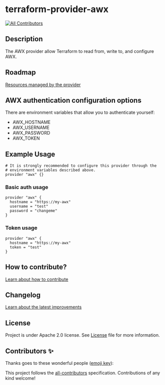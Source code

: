 # terraform-provider-awx

[![All Contributors](https://img.shields.io/github/all-contributors/adeo-opensource/terraform-provider-awx?style=flat&label=Contributors&color=informational)](#contributors)

## Description

The AWX provider allow Terraform to read from, write to, and configure AWX.

## Roadmap

[Resources managed by the provider](ROADMAP.md)

## AWX authentication configuration options

There are environment variables that allow you to authenticate yourself:

* AWX_HOSTNAME
* AWX_USERNAME
* AWX_PASSWORD
* AWX_TOKEN

## Example Usage

```
# It is strongly recommended to configure this provider through the
# environment variables described above.
provider "awx" {}
```

### Basic auth usage

```
provider "awx" {
  hostname = "https://my-awx"
  username = "test"
  password = "changeme"
}
```

### Token usage

```
provider "awx" {
  hostname = "https://my-awx"
  token = "test"
}
```

## How to contribute? 

[Learn about how to contribute](CONTRIBUTING.md)

## Changelog 

[Learn about the latest improvements](CHANGELOG.md)

## License

Project is under Apache 2.0 license. See [License](LICENSE) file for more information.

## Contributors ✨

Thanks goes to these wonderful people ([emoji key](https://allcontributors.org/docs/en/emoji-key)):

<!-- ALL-CONTRIBUTORS-LIST:START - Do not remove or modify this section -->
<!-- prettier-ignore-start -->
<!-- markdownlint-disable -->

<!-- markdownlint-restore -->
<!-- prettier-ignore-end -->

<!-- ALL-CONTRIBUTORS-LIST:END -->

This project follows the [all-contributors](https://github.com/all-contributors/all-contributors) specification. Contributions of any kind welcome!
